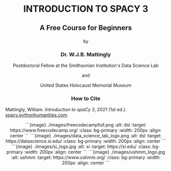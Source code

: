 # <p align="center">INTRODUCTION TO SPACY 3</p>
## <p align="center">A Free Course for Beginners</p>
<p align="center">by</p>

### <p align="center">Dr. W.J.B. Mattingly</p>
<p align="center">Postdoctoral Fellow at the Smithsonian Institution's Data Science Lab</p>
<p align="center">and</p>
<p align="center">United States Holocaust Memorial Museum</p>

### <p align="center">How to Cite</p>
Mattingly, William. <i>Introduction to spaCy 3</i>, 2021 (1st ed.). <a href="spacy.pythonhumanities.com" target="_blank">spacy.pythonhumanities.com</a>.
<p align="center">
```{image} ./images/freecodecampfull.png
:alt: dsl
:target: https://www.freecodecamp.org/
:class: bg-primary
:width: 200px
:align: center
``` 
```{image} ./images/data_science_lab_logo.png
:alt: dsl
:target: https://datascience.si.edu/
:class: bg-primary
:width: 200px
:align: center
```
```{image} ./images/si_logo.jpg
:alt: si
:target: https://si.edu/
:class: bg-primary
:width: 200px
:align: center
```
  ```{image} ./images/ushmm_logo.jpg
:alt: ushmm
:target: https://www.ushmm.org/
:class: bg-primary
:width: 200px
:align: center
```
</p>
